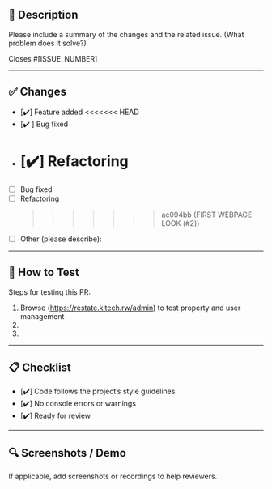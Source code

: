 ## 📌 Description

Please include a summary of the changes and the related issue. (What problem does it solve?)

Closes #[ISSUE_NUMBER]

---

## ✅ Changes

- [✔️] Feature added
  <<<<<<< HEAD
- [✔️ ] Bug fixed
- # [✔️] Refactoring
- [ ] Bug fixed
- [ ] Refactoring
  > > > > > > > ac094bb (FIRST WEBPAGE LOOK (#2))
- [ ] Other (please describe):

---

## 🧪 How to Test

Steps for testing this PR:

1. Browse (https://restate.kitech.rw/admin) to test property and user management
2.
3.

---

## 📋 Checklist

- [✔️] Code follows the project’s style guidelines
- [✔️] No console errors or warnings
- [✔️] Ready for review

---

## 🔍 Screenshots / Demo

If applicable, add screenshots or recordings to help reviewers.
